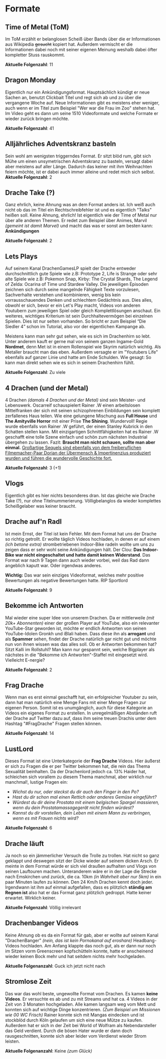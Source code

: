 # Formate

## Time of Metal (ToM)

Im ToM erzählt er belanglosen Scheiß über Bands über die er Informationen aus Wikipedia ~~gesucht~~ kopiert hat. 
Außerdem vermischt er die Informationen dabei noch mit seiner eigenen Meinung weshalb dabei öfter kompletter Stuss rauskommt.


**Aktuelle Folgenzahl**: 11

## Dragon Monday

Eigentlich nur ein Ankündigungsformat. Hauptsächlich kündigt er neue Sachen an, benutzt Clickbait Titel und regt sich ab und zu
über die vergangene Woche auf. Neue Informationen gibt es meistens eher weniger, auch wenn er im Titel 
zum Beispiel "Wer war die Frau im Zoo" stehen hat. Im Video geht es dann um seine 1510 Videoformate und welche Formate er wieder zurück
bringen möchte.


**Aktuelle Folgenzahl**: 41

## Alljährliches Adventskranz basteln

Sein wohl am wenigsten triggerndes Format. Er sitzt blöd rum, gibt sich Mühe um einen unsymetrischen Adventskranz zu basteln,
versagt dabei aber meistens auf aller Länge. Dadurch das keiner mit ihm Weihnachten feiern möchte, ist er dabei auch immer alleine
und redet mich sich selbst.
**Aktuelle Folgenzahl**: 2


## Drache Take (?)

Ganz ehrlich, keine Ahnung was an dem Format anders ist. Ich weiß auch nicht ob das im Titel ein Rechtschreibfehler ist und es eigentlich "Talks" heißen soll. Keine Ahnung, ehrlich! Ist eigentlich wie der Time of Metal nur über alle anderen Themen.
Er redet zum Beispiel über Animes, Marvil *(gemeint ist damit Marvel)* und macht das was er sonst am besten kann: **Ankündigungen**


**Aktuelle Folgenzahl**: 2


## Lets Plays

Auf seinem Kanal DrachenGamesLP spielt der Drache entweder durchschnittlich gute Spiele wie z.B: Prototype 2, Life is Strange oder sehr alte Spiele wie z.B: Pokemon Snap, Kirby: The Crystal Shards, The Legend of Zelda: Ocarina of Time und Stardew Valley.
Die jeweiligen Episoden zeichnen sich durch seine mangelnde Fähigkeit Texte vorzulesen, Sachverhalte verstehen und kombinieren, wenig bis kein vorrausschauendes Denken und schlechtem Gedächtnis aus.
Dies alles, obwohl er sich, bevor er ein Let's Play macht, Videos von anderen Youtubern zum jeweiligen Spiel oder gleich Komplettlösungen anschaut.
Ein weiteres, wichtiges Kriterium ist sein Durchhaltevermögen bei einzelnen Spielen. Dies ist nur selten vorhanden. So bricht er zum Beispiel “Die Siedler 4” schon im Tutorial, also vor der eigentlichen Kampange ab.

Meistens kann man sehr gut sehen, wie es sich im Drachenhirn so lebt. Unter anderem
kauft er gerne mal von seinem ganzen Ingame-Gold **Nordmet**, denn Met ist in einem Rollenspiel wie Skyrim natürlich wichtig. Als Metaller braucht man das eben. Außerdem versagte er im "Youtubers Life" ebenfalls auf ganzer Linie und hatte am Ende Schulden. Wie gesagt: So kann man direkt sehen wie es sich in seinem Drachenhirn fühlt.


**Aktuelle Folgenzahl**: Zu viele


## 4 Drachen (und der Metal)

4 Drachen *(damals 4 Drachen und der Metal)* sind sein Meister- und Lebenswerk. Oscarreif schauspielert Rainer .W einen arbeitslosen Mittelfranken der sich mit seinen schizophrenen Einbildungen sein komplett zerfallenes Haus teilen. Wie eine gelungene Mischung aus **Full House** und **The Amityville Horror** mit einer Prise **The Shining**. Wundervoll! Regie wurde ebenfalls von Rainer .W geführt, der einen Stanley Kubrick in den Schatten stellen kann. Mit einzigartigen Schnittfähigkeiten hat es Rainer .W geschafft eine tolle Szene einfach und schön zum nächsten Industrial übergehen zu lassen. Fazit: **Braucht man nicht schauen, sollte man aber einmal.** [Großartige Sequels sind ebenfalls von dem freiberuflichen Filmemacher-Paar Dorian der Übermensch & Impertinenzius produziert wurden und führen die wundervolle Geschichte fort.](https://www.youtube.com/watch?v=dVYBTr5vb-A)

**Aktuelle Folgenzahl**: 3 (+1)


## Vlogs

Eigentlich gibt es hier nichts besonderes dran. Ist das gleiche wie Drache Take (?), nur ohne Titelnummerierung. Völligbelanglos da wieder komplettes Scheißgelaber was keiner braucht.


## Drache auf'n Radl

Ist mein Ernst, der Titel ist kein Fehler. Mit dem Format hat uns der Drache so richtig getrollt. Er wollte täglich Videos hochladen, in denen er auf einem *(ich betone extra)* strombetriebenen Indoor-Bike radeln wollte um uns zu zeigen dass er sehr wohl seine Ankündigungen hält. Der Clou: **Das Indoor-Bike war nicht eingeschaltet und hatte damit keinen Widerstand**. Das Format war nach 9 Tagen dann auch wieder vorbei, weil das Rad dann angeblich kaputt war. Oder irgendwas anderes.

**Wichtig:** Das war sein einziges Videoformat, welches mehr positive Bewertungen als negative Bewertungen hatte. RIP Sportlord

**Aktuelle Folgenzahl**: 9


## Bekomme ich Antworten

Mal wieder eine super Idee von unserem Drachen. Da er mittlerweile *(mit 20k+ Abonnenten)* einer der großen Player auf YouTube, also ein relevanter YouTube-Star geworden ist, möchte er endlich Antworten von seinen YouTube-Idolen Gronkh und iBlali haben. Dass diese ihn als **arrogant** und als **Spammer** sehen, findet der Drache natürlich gar nicht gut und möchte nun von ihnen wissen was das alles soll. Ob er Antworten bekommen hat? Sitzt Kalli im Rollstuhl? Man kann nur gespannt sein, welche Bigplayer als nächstes in die "Bekomme ich Antworten"-Staffel mit eingesetzt wird. Vielleicht E-nergie?

**Aktuelle Folgenzahl**: 2


## Frag Drache

Wenn man es erst einmal geschafft hat, ein erfolgreicher Youtuber zu sein, dann hat man natürlich eine Menge Fans mit einer Menge Fragen zur eigenen Person. Somit ist es unumgänglich, auch für diese Kategorie an Videos ein eigenes Format zu erstellen. In unregelmäßigen Abständen ruft der Drache auf Twitter dazu auf, dass ihm seine treuen Drachis unter dem Hashtag "#FragDrache" Fragen stellen können.

**Aktuelle Folgenzahl**: 14


## LustLord

Dieses Format ist eine Unterkategorie der **Frag Drache** Videos. Hier äußerst er sich zu Fragen die er per Twitter bekommen hat, die rein das Thema Sexualität beinhalten. Da der Drachenlord jedoch ca. 13% Haider hat, schleichen sich vorallem zu diesem Thema manchmal, aber wirklich nur manchmal!, lustige Fragen ein:

* *Wichst du nur, oder steckst du dir auch den Finger in den Po?*
* *Hast du dir schon mal einen Rettich oder anderes Gemüse eingeführt?* 
* *Würdest du dir deine Prostata mit einem belgischen Spargel massieren, wenn du dein Prostatamassagegerät nicht finden würdest?*
* *Kannst du dir vorstellen, dein Leben mit einem Mann zu verbringen, wenn es mit Frauen nichts wird?*

 
 **Aktuelle Folgenzahl**: 6

## Drache läuft

Ja noch so ein jämmerlicher Versuch die Trolle zu trollen. Hat nicht so ganz geklappt und deswegen sitzt der Dicke wieder auf seinem dicken Arsch. Er meinte in dem Format würde er sich viel draußen aufhalten und Vlogs von seinen Lauftouren machen. Unteranderem wäre er in der Lage die Strecke nach Emskirchen und zurück, die ca. 10km *(in Wahrheit aber nur 5km)* in ein paar Minuten laufen zu können. Den 24 Km/h Drachen kennt doch jeder. Irgendwann ist ihm auf einmal aufgefallen, dass es plötzlich **ständig am Regnen ist** also hat er das Format ganz plötzlich gedroppt. Hatte keiner erwartet. Wirklich keiner.

**Aktuelle Folgenzahl**: Völlig irrelevant

## Drachenbanger Videos

Keine Ahnung ob es da ein Format für gab, aber er wollte auf seinem Kanal "DrachenBanger" *(nein, das ist kein Pornokanal auf eroshare)* Headbang-Videos hochladen. Am Anfang klappte das noch gut, als er dann nur noch im Sitzen vorm Greenscreen kopfschütteln konnte, hatte er anscheinend wieder keinen Bock mehr und hat seitdem nichts mehr hochgeladen.

**Aktuelle Folgenanzahl**: Guck ich jetzt nicht nach

## Stromlose Zeit

Das war das wohl beste, ungewollte Format vom Drachen. Es kamen **keine Videos**. Er versuchte es ab und zu mit Streams und hat ca. 4 Videos in der Zeit von 3 Monaten hochgeladen. Alle kamen langsam weg vom Mett und konnten sich auf wichtige Dinge konzentrieren. *(Zum Beispiel um Missionen wie 00 WC Frisch)* Rainer konnte sich mit Mangas eindecken und ist stockblöd durch Köln gelaufen um sich eine neue Mütze zu kaufen. Außerdem hat er sich in der Zeit bei World of Wolfram als Nebendarsteller das Geld verdient. Durch die bösen Hater wurde er dann doch rausgeschnitten, konnte sich aber leider vom Verdienst wieder Strom leisten.

**Aktuelle Folgenanzahl**: Keine *(zum Glück)*
